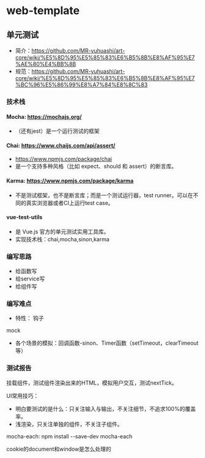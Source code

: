 # web-template

## 单元测试
* 简介：https://github.com/MR-yuhuashi/art-core/wiki/%E5%8D%95%E5%85%83%E6%B5%8B%E8%AF%95%E7%AE%80%E4%BB%8B
* 规范：https://github.com/MR-yuhuashi/art-core/wiki/%E5%8D%95%E5%85%83%E6%B5%8B%E8%AF%95%E7%BC%96%E5%86%99%E8%A7%84%E8%8C%83
### 技术栈
#### Mocha: https://mochajs.org/
* （还有jest）是一个运行测试的框架

#### Chai: https://www.chaijs.com/api/assert/
* https://www.npmjs.com/package/chai
* 是一个支持多种风格（比如 expect、should 和 assert）的断言库。

#### Karma: https://www.npmjs.com/package/karma
* 不是测试框架，也不是断言库；而是一个测试运行器，test runner。可以在不同的真实浏览器或者CI上运行test case。

#### vue-test-utils
* 是 Vue.js 官方的单元测试实用工具库。
* 实现技术栈：chai,mocha,sinon,karma

### 编写思路
* 给函数写
* 给service写
* 给组件写

### 编写难点
* 特性：
钩子


mock
* 各个场景的模拟：回调函数-sinon、Timer函数（setTimeout，clearTimeout等）

### 测试报告

挂载组件，测试组件渲染出来的HTML，模拟用户交互，测试nextTick。

UI常用技巧：
* 明白要测试的是什么：只关注输入与输出，不关注细节，不追求100%的覆盖率。
* 浅渲染，只关注单独的组件，不关注子组件。


mocha-each: npm install --save-dev mocha-each

cookie的document和window是怎么处理的

